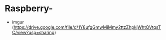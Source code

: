 # Raspberry-
- imgur (https://drive.google.com/file/d/1Y8ufgGmwMiMmy2ttzZhpkjWhtQVtqsTC/view?usp=sharing)

